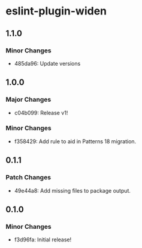 # eslint-plugin-widen

## 1.1.0

### Minor Changes

- 485da96: Update versions

## 1.0.0

### Major Changes

- c04b099: Release v1!

### Minor Changes

- f358429: Add rule to aid in Patterns 18 migration.

## 0.1.1

### Patch Changes

- 49e44a8: Add missing files to package output.

## 0.1.0

### Minor Changes

- f3d96fa: Initial release!
